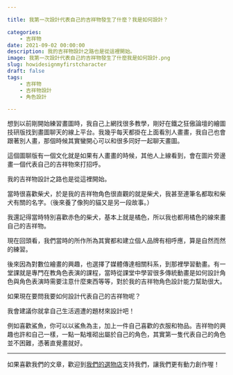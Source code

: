 ```yaml
---

title: 我第一次設計代表自己的吉祥物發生了什麼？我是如何設計？

categories:
    - 吉祥物
date: 2021-09-02 00:00:00
description: 我的吉祥物設計之路也是從這裡開始。
image: 我第一次設計代表自己的吉祥物發生了什麼我是如何設計.png
slug: howidesignmyfirstcharacter
draft: false
tags:
    - 吉祥物
    - 吉祥物設計
    - 角色設計

---
```


想到以前剛開始練習畫圖時，我自己上網找很多教學，剛好在鐵之狂傲論壇的繪圖技研版找到畫圖聊天的線上平台。我幾乎每天都掛在上面看別人畫畫，我自己也會跟著別人畫，那個時候其實蠻開心可以和很多同好一起聊天畫圖。

這個圖聊版有一個文化就是如果有人畫畫的時候，其他人上線看到，會在圖片旁邊畫一個代表自己的吉祥物來打招呼。

我的吉祥物設計之路也是從這裡開始。

當時很喜歡柴犬，於是我的吉祥物角色很直觀的就是柴犬，我甚至連筆名都取和柴犬有關的名字。（後來養了像狗的貓又是另一段故事。）

我還記得當時特別喜歡赤色的柴犬，基本上就是橘色，所以我也都用橘色的線來畫自己的吉祥物。

現在回頭看，我們當時的所作所為其實都和建立個人品牌有相呼應，算是自然而然的練習。

後來因為對數位繪畫的興趣，也選擇了媒體傳達相關科系，到那裡學習動畫。有一堂課就是專門在教角色表演的課程，當時從課堂中學習很多傳統動畫是如何設計角色與角色表演時需要注意什麼東西等等，對於我的吉祥物角色設計能力幫助很大。

如果現在要問我要如何設計代表自己的吉祥物呢？

我會建議你就拿自己生活週遭的題材來設計吧！

例如喜歡鯊魚，你可以以鯊魚為主，加上一件自己喜歡的衣服和物品。吉祥物的興趣也許和自己一樣，一點一點堆砌出屬於自己的角色，其實第一隻代表自己的角色並不困難，憑著直覺畫就好。

---

如果喜歡我們的文章，歡迎到[我們的選物店](https://www.rakuten.com.tw/shop/peckystudio/)支持我們，讓我們更有動力創作喔！